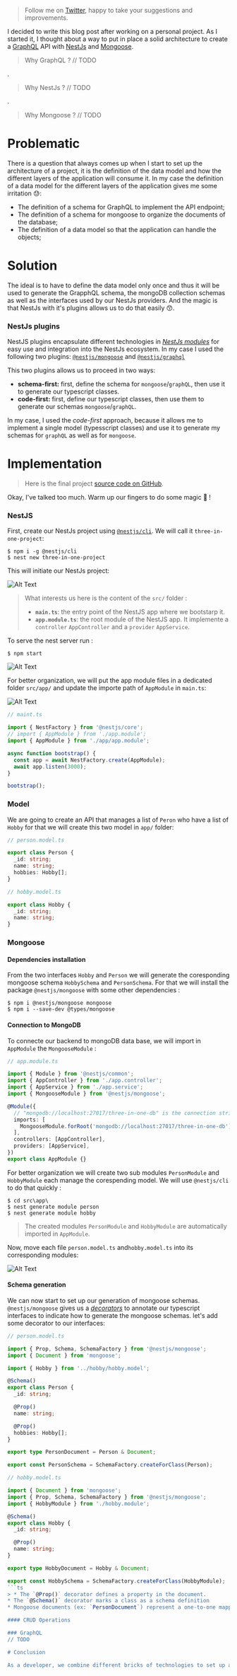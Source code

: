 > Follow me on [Twitter](https://twitter.com/Lotfi_Meziani), happy to take your suggestions and improvements.

I decided to write this blog post after working on a personal project. As I started it, I thought about a way to put in place a solid architecture to create a [GraphQL](https://graphql.org/) API with [NestJs](https://nestjs.com/) and [Mongoose](https://mongoosejs.com/).

> Why GraphQL ?
> // TODO

.

> Why NestJs ?
> // TODO

.

> Why Mongoose ?
> // TODO

# Problematic

There is a question that always comes up when I start to set up the architecture of a project, it is the definition of the data model and how the different layers of the application will consume it. In my case the definition of a data model for the different layers of the application gives me some irritation :sweat::

- The definition of a schema for GraphQL to implement the API endpoint;
- The definition of a schema for mongoose to organize the documents of the database;
- The definition of a data model so that the application can handle the objects;

# Solution

The ideal is to have to define the data model only once and thus it will be used to generate the GrapphQL schema, the mongoDB collection schemas as well as the interfaces used by our NestJs providers. And the magic is that NestJs with it's plugins allows us to do that easily :kissing_smiling_eyes:.

### NestJs plugins

NestJS plugins encapsulate different technologies in [_NestJs modules_](https://docs.nestjs.com/modules#modules) for easy use and integration into the NestJs ecosystem. In my case I used the following two plugins: [`@nestjs/mongoose`](https://github.com/nestjs/mongoose) and [`@nestjs/graphql`](https://github.com/nestjs/graphql)

This two plugins allows us to proceed in two ways:

- **schema-first:** first, define the schema for `mongoose`/`graphQL`, then use it to generate our typescript classes.
- **code-first:** first, define our typescript classes, then use them to generate our schemas `mongoose`/`graphQL`.

In my case, I used the _code-first_ approach, because it allows me to implement a single model (typesscript classes) and use it to generate my schemas for `graphQL` as well as for `mongoose`.

# Implementation

> Here is the final project [source code on GitHub](https://github.com/LotfiMEZIANI/Three-in-one-blog-post).

Okay, I've talked too much. Warm up our fingers to do some magic :mage: !

### NestJS

First, create our NestJs project using [`@nestjs/cli`](https://www.npmjs.com/package/@nestjs/cli). We will call it `three-in-one-project`:

```shell
$ npm i -g @nestjs/cli
$ nest new three-in-one-project
```

This will initiate our NestJs project:

![Alt Text](https://dev-to-uploads.s3.amazonaws.com/i/7o7xtxbgy4motfb8t85b.PNG)

> What interests us here is the content of the `src/` folder :
>
> - **`main.ts`**: the entry point of the NestJS app where we bootstarp it.
> - **`app.module.ts`**: the root module of the NestJS app. It implemente a `controller` `AppController` and a `provider` `AppService`.

To serve the nest server run :

```shell
$ npm start
```

![Alt Text](https://dev-to-uploads.s3.amazonaws.com/i/prc958e9vl61pu6woqvd.PNG)

For better organization, we will put the app module files in a dedicated folder `src/app/` and update the importe path of `AppModule` in `main.ts`:

![Alt Text](https://dev-to-uploads.s3.amazonaws.com/i/bbb6gofifzj0rsvoi4s5.PNG)

```ts
// maint.ts

import { NestFactory } from '@nestjs/core';
// import { AppModule } from './app.module';
import { AppModule } from './app/app.module';

async function bootstrap() {
  const app = await NestFactory.create(AppModule);
  await app.listen(3000);
}

bootstrap();
```

### Model

We are going to create an API that manages a list of `Peron` who have a list of `Hobby` for that we will create this two model in `app/` folder:

```ts
// person.model.ts

export class Person {
  _id: string;
  name: string;
  hobbies: Hobby[];
}
```

```ts
// hobby.model.ts

export class Hobby {
  _id: string;
  name: string;
}
```

### Mongoose

#### Dependencies installation

From the two interfaces `Hobby` and `Person` we will generate the coresponding mongoose schema `HobbySchema` and `PersonSchema`. For that we will install the package `@nestjs/mongoose` with some other dependencies :

```shell
$ npm i @nestjs/mongoose mongoose
$ npm i --save-dev @types/mongoose
```

#### Connection to MongoDB

To connecte our backend to mongoDB data base, we will import in `AppModule` the `MongooseModule` :

```ts
// app.module.ts

import { Module } from '@nestjs/common';
import { AppController } from './app.controller';
import { AppService } from './app.service';
import { MongooseModule } from '@nestjs/mongoose';

@Module({
  // "mongodb://localhost:27017/three-in-one-db" is the connection string to the project db
  imports: [
    MongooseModule.forRoot('mongodb://localhost:27017/three-in-one-db'),
  ],
  controllers: [AppController],
  providers: [AppService],
})
export class AppModule {}
```

For better organization we will create two sub modules `PersonModule` and `HobbyModule` each manage the corespending model. We will use `@nestjs/cli` to do that quickly :

```shell
$ cd src\app\
$ nest generate module person
$ nest generate module hobby
```

> The created modules `PersonModule` and `HobbyModule` are automatically imported in `AppModule`.

Now, move each file `person.model.ts` and`hobby.model.ts` into its corresponding modules:

![Alt Text](https://dev-to-uploads.s3.amazonaws.com/i/61j1lfwnxfur18xbgs2z.PNG)

#### Schema generation

We can now start to set up our generation of mongoose schemas. `@nestjs/mongoose` gives us a [_decorators_](https://www.typescriptlang.org/docs/handbook/decorators.html) to annotate our typescript interfaces to indicate how to generate the mongoose schemas. let's add some decorator to our interfaces:

```ts
// person.model.ts

import { Prop, Schema, SchemaFactory } from '@nestjs/mongoose';
import { Document } from 'mongoose';

import { Hobby } from '../hobby/hobby.model';

@Schema()
export class Person {
  _id: string;

  @Prop()
  name: string;

  @Prop()
  hobbies: Hobby[];
}

export type PersonDocument = Person & Document;

export const PersonSchema = SchemaFactory.createForClass(Person);
```

````ts
// hobby.model.ts

import { Document } from 'mongoose';
import { Prop, Schema, SchemaFactory } from '@nestjs/mongoose';
import { HobbyModule } from './hobby.module';

@Schema()
export class Hobby {
  _id: string;

  @Prop()
  name: string;
}

export type HobbyDocument = Hobby & Document;

export const HobbySchema = SchemaFactory.createForClass(HobbyModule);
```ts
> * The `@Prop()` decorator defines a property in the document.
* The `@Schema()` decorator marks a class as a schema definition
* Mongoose documents (ex: `PersonDocument`) represent a one-to-one mapping to documents as stored in MongoDB.

#### CRUD Operations

### GraphQL
// TODO

# Conclusion

As a developer, we combine different bricks of technologies to set up a viable ecosystem :earth_africa: for our project. In a javascript ecosystem, the advantage (or the disadvantage) is the abundance of brick and the possibility of combination. I hope to still have some motivation to be able to write a sequel to this article which explains the integration of this GraphQL api in a monorepo development environment and thus share this data model between several applications and libraries.
````
